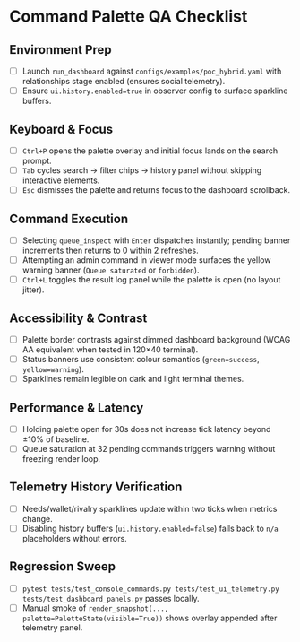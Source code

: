 # Command Palette QA Checklist

## Environment Prep
- [ ] Launch `run_dashboard` against `configs/examples/poc_hybrid.yaml` with relationships stage enabled (ensures social telemetry).
- [ ] Ensure `ui.history.enabled=true` in observer config to surface sparkline buffers.

## Keyboard & Focus
- [ ] `Ctrl+P` opens the palette overlay and initial focus lands on the search prompt.
- [ ] `Tab` cycles search → filter chips → history panel without skipping interactive elements.
- [ ] `Esc` dismisses the palette and returns focus to the dashboard scrollback.

## Command Execution
- [ ] Selecting `queue_inspect` with `Enter` dispatches instantly; pending banner increments then returns to 0 within 2 refreshes.
- [ ] Attempting an admin command in viewer mode surfaces the yellow warning banner (`Queue saturated` or `forbidden`).
- [ ] `Ctrl+L` toggles the result log panel while the palette is open (no layout jitter).

## Accessibility & Contrast
- [ ] Palette border contrasts against dimmed dashboard background (WCAG AA equivalent when tested in 120×40 terminal).
- [ ] Status banners use consistent colour semantics (`green=success`, `yellow=warning`).
- [ ] Sparklines remain legible on dark and light terminal themes.

## Performance & Latency
- [ ] Holding palette open for 30s does not increase tick latency beyond ±10% of baseline.
- [ ] Queue saturation at 32 pending commands triggers warning without freezing render loop.

## Telemetry History Verification
- [ ] Needs/wallet/rivalry sparklines update within two ticks when metrics change.
- [ ] Disabling history buffers (`ui.history.enabled=false`) falls back to `n/a` placeholders without errors.

## Regression Sweep
- [ ] `pytest tests/test_console_commands.py tests/test_ui_telemetry.py tests/test_dashboard_panels.py` passes locally.
- [ ] Manual smoke of `render_snapshot(..., palette=PaletteState(visible=True))` shows overlay appended after telemetry panel.
